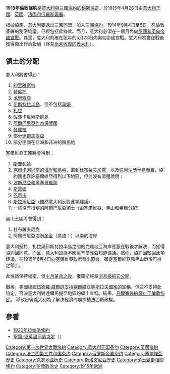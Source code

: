 **1915年倫敦條約**是[意大利與](../Page/意大利王國_\(1861年–1946年\).md "wikilink")[三國協約的秘密](../Page/三國協約.md "wikilink")[協定](https://zh.wikipedia.org/wiki/協定 "wikilink")，於1915年4月26日由[意大利王國](../Page/意大利王國_\(1861年–1946年\).md "wikilink")、[英國](https://zh.wikipedia.org/wiki/英国 "wikilink")、[法國和](../Page/法兰西第三共和国.md "wikilink")[俄羅斯簽署](../Page/俄罗斯帝国.md "wikilink")。

根據協定，意大利要退出[三國同盟](../Page/三國同盟.md "wikilink")，加入[三國協約](../Page/三國協約.md "wikilink")。1914年9月4日至5日，在倫敦簽署的秘密協議，已經包括此條款。而且，意大利必須在一個月內向[德國和](https://zh.wikipedia.org/wiki/德意志帝国 "wikilink")[奧匈帝國](https://zh.wikipedia.org/wiki/奥匈帝国 "wikilink")[宣戰](../Page/宣戰.md "wikilink")。其實，意大利的確在該年的5月23日向奧匈帝國宣戰。意大利將會在戰後獲得領土作為報酬（詳見[尚未收復的義大利](https://zh.wikipedia.org/wiki/尚未收復的義大利 "wikilink")）。

## 領土的分配

意大利將會得到：

1.  [的里雅斯特](../Page/的里雅斯特.md "wikilink")
2.  [特倫托](https://zh.wikipedia.org/wiki/特倫托自治省 "wikilink")
3.  [戈里齊亞](https://zh.wikipedia.org/wiki/戈里齊亞 "wikilink")
4.  [伊斯特拉半島](../Page/伊斯特拉半島.md "wikilink")，但不包括[阜姆](../Page/里耶卡.md "wikilink")
5.  [札拉](https://zh.wikipedia.org/wiki/札拉 "wikilink")
6.  [佐澤卡尼索斯群島](https://zh.wikipedia.org/wiki/佐澤卡尼索斯群島 "wikilink")
7.  [阿爾巴尼亞作為保護國](../Page/阿尔巴尼亚.md "wikilink")
8.  [發羅拉](https://zh.wikipedia.org/wiki/發羅拉 "wikilink")
9.  部分[達爾馬提亞](../Page/達爾馬提亞.md "wikilink")
10. 部分德國在亞洲和非洲的殖民地

塞爾維亞王國將會得到：

1.  [斯普利特](../Page/斯普利特.md "wikilink")
2.  [克爾卡河以南的海岸和島嶼](https://zh.wikipedia.org/wiki/克爾卡河_\(克羅地亞\) "wikilink")，直到[杜布羅夫尼克](../Page/杜布羅夫尼克.md "wikilink")，以及[佩列沙茨半島而且](https://zh.wikipedia.org/wiki/佩列沙茨半島 "wikilink")，協約國也容許塞爾維亞得到以下地區，但並沒有清楚說明：
3.  [波斯尼亞和黑塞哥維那](../Page/波斯尼亚和黑塞哥维那.md "wikilink")
4.  [斯雷姆](https://zh.wikipedia.org/wiki/斯雷姆 "wikilink")
5.  [巴奇卡](https://zh.wikipedia.org/wiki/巴奇卡 "wikilink")
6.  [斯拉沃尼亞](https://zh.wikipedia.org/wiki/斯拉沃尼亞 "wikilink")（雖然意大利反對此項建議）
7.  一些沒有指明的阿爾巴尼亞領土（由塞爾維亞、黑山和希臘分配）

黑山王國將會得到：

1.  杜布羅夫尼克
2.  阿爾巴尼亞海港[圣金](https://zh.wikipedia.org/wiki/圣金 "wikilink")（意語：）以南的海岸

意大利堅持，扎拉與伊斯特拉半島之間的克羅地亞海岸應該在戰後才解決，而獲得協約國同意。而且，意大利認為不應讓塞爾維亞知道協議。然而，協約國駁回此項建議，在1915年8月4日向塞爾維亞政府發出照會，確定塞爾維亞和黑山戰後可得之領土。

此協議保持秘密，但[十月革命之後](../Page/十月革命.md "wikilink")，俄羅斯報章[消息报把它公開](../Page/消息报.md "wikilink")。

戰後，美國總統[伍德羅·威爾遜支持塞爾維亞等斯拉夫國家的宣稱](../Page/伍德罗·威尔逊.md "wikilink")，但並不支持此協定，否決意大利對達爾馬提亞地區的領土宣稱。結果，[凡爾賽條約廢止了倫敦協定](../Page/凡尔赛条约.md "wikilink")。
導致日後義大利為了解決經濟問題扶植法西斯政權。

## 參看

  - [1920年拉帕洛條約](https://zh.wikipedia.org/wiki/1920年拉帕洛條約 "wikilink")
  - [聖讓-德莫里耶訥協定](https://zh.wikipedia.org/wiki/聖讓-德莫里耶訥協定 "wikilink")（）

[Category:第一次世界大戰條約](https://zh.wikipedia.org/wiki/Category:第一次世界大戰條約 "wikilink")
[Category:意大利王国条约](https://zh.wikipedia.org/wiki/Category:意大利王国条约 "wikilink")
[Category:英國條約](https://zh.wikipedia.org/wiki/Category:英國條約 "wikilink")
[Category:法兰西第三共和国条约](https://zh.wikipedia.org/wiki/Category:法兰西第三共和国条约 "wikilink")
[Category:俄罗斯帝国条约](https://zh.wikipedia.org/wiki/Category:俄罗斯帝国条约 "wikilink")
[Category:塞爾維亞歷史](https://zh.wikipedia.org/wiki/Category:塞爾維亞歷史 "wikilink")
[Category:克罗地亚历史](https://zh.wikipedia.org/wiki/Category:克罗地亚历史 "wikilink")
[Category:斯洛文尼亞歷史](https://zh.wikipedia.org/wiki/Category:斯洛文尼亞歷史 "wikilink")
[Category:領土變更相關條約](https://zh.wikipedia.org/wiki/Category:領土變更相關條約 "wikilink")
[Category:伦敦政治史](https://zh.wikipedia.org/wiki/Category:伦敦政治史 "wikilink")
[Category:1915年欧洲](https://zh.wikipedia.org/wiki/Category:1915年欧洲 "wikilink")